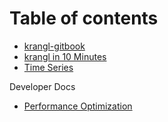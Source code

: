 # Table of contents

* [krangl-gitbook](README.md)
* [krangl in 10 Minutes](10_minutes.md)
* [Time Series](time-series.md)

Developer Docs
* [Performance Optimization](Performance.md)
